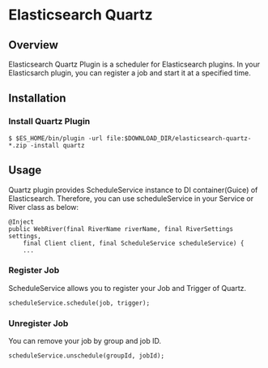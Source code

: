 Elasticsearch Quartz
=======================

## Overview

Elasticsearch Quartz Plugin is a scheduler for Elasticsearch plugins.
In your Elasticsarch plugin, you can register a job and start it at a specified time.

## Installation

### Install Quartz Plugin

    $ $ES_HOME/bin/plugin -url file:$DOWNLOAD_DIR/elasticsearch-quartz-*.zip -install quartz

## Usage

Quartz plugin provides ScheduleService instance to DI container(Guice) of Elasticsearch.
Therefore, you can use scheduleService in your Service or River class as below:

    @Inject
    public WebRiver(final RiverName riverName, final RiverSettings settings,
        final Client client, final ScheduleService scheduleService) {
        ...

### Register Job

ScheduleService allows you to register your Job and Trigger of Quartz.

    scheduleService.schedule(job, trigger);

### Unregister Job

You can remove your job by group and job ID.

    scheduleService.unschedule(groupId, jobId);



